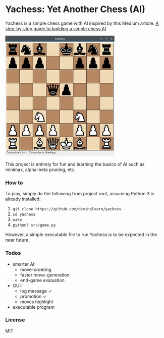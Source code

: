 # Yachess: Yet Another Chess (AI)

Yachess is a simple chess game with AI inspired by this Medium article: [A step-by-step guide to building a simple chess AI](https://medium.freecodecamp.com/simple-chess-ai-step-by-step-1d55a9266977).

<img src="img/screenshot.png" width="346" height="382" />

This project is entirely for fun and learning the basics of AI such as minimax, alpha-beta pruning, etc.

### How to
To play, simply do the following from project root, assuming Python 3 is already installed:
1. `git clone https://github.com/devinalvaro/yachess`
2. `cd yachess`
3. `make`
4. `python3 src/game.py`

However, a simple executable file to run Yachess is to be expected in the near future.

### Todos

 - smarter AI:
   - move-ordering
   - faster move-generation
   - end-game evaluation
 - GUI:
   - log message &#10003;
   - promotion &#10003;
   - moves highlight
 - executable program

### License

MIT
